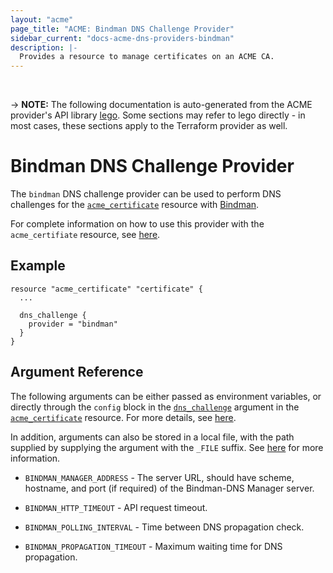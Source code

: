 ```yaml
---
layout: "acme"
page_title: "ACME: Bindman DNS Challenge Provider"
sidebar_current: "docs-acme-dns-providers-bindman"
description: |-
  Provides a resource to manage certificates on an ACME CA.
---
```

<br>

-> **NOTE:** The following documentation is auto-generated from the
ACME provider's API library [lego](https://go-acme.github.io/lego/).
Some sections may refer to lego directly - in most cases, these
sections apply to the Terraform provider as well.

# Bindman DNS Challenge Provider

The `bindman` DNS challenge provider can be used to perform DNS challenges for
the [`acme_certificate`][resource-acme-certificate] resource with
[Bindman](https://github.com/labbsr0x/bindman-dns-webhook).

[resource-acme-certificate]: /docs/providers/acme/r/certificate.html

For complete information on how to use this provider with the `acme_certifiate`
resource, see [here][resource-acme-certificate-dns-challenges].

[resource-acme-certificate-dns-challenges]: /docs/providers/acme/r/certificate.html#using-dns-challenges

## Example

```hcl
resource "acme_certificate" "certificate" {
  ...

  dns_challenge {
    provider = "bindman"
  }
}
```
## Argument Reference

The following arguments can be either passed as environment variables, or
directly through the `config` block in the
[`dns_challenge`][resource-acme-certificate-dns-challenge-arg] argument in the
[`acme_certificate`][resource-acme-certificate] resource. For more details, see
[here][resource-acme-certificate-dns-challenges].

[resource-acme-certificate-dns-challenge-arg]: /docs/providers/acme/r/certificate.html#dns_challenge

In addition, arguments can also be stored in a local file, with the path
supplied by supplying the argument with the `_FILE` suffix. See
[here][acme-certificate-file-arg-example] for more information.

[acme-certificate-file-arg-example]: /docs/providers/acme/r/certificate.html#using-variable-files-for-provider-arguments

* `BINDMAN_MANAGER_ADDRESS` - The server URL, should have scheme, hostname, and port (if required) of the Bindman-DNS Manager server.

* `BINDMAN_HTTP_TIMEOUT` - API request timeout.
* `BINDMAN_POLLING_INTERVAL` - Time between DNS propagation check.
* `BINDMAN_PROPAGATION_TIMEOUT` - Maximum waiting time for DNS propagation.


